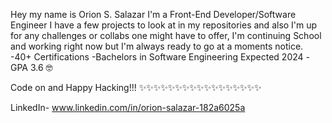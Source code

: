 Hey my name is Orion S. Salazar I'm a Front-End Developer/Software Engineer
I have a few projects to look at in my repositories and also I'm up for any challenges or collabs one might have to offer, 
I'm continuing School and working right now but I'm always ready to go at a moments notice.
-40+ Certifications
-Bachelors in Software Engineering Expected 2024
-GPA 3.6
🤓

Code on and Happy Hacking!!!
✨✨✨✨✨✨✨✨✨✨✨✨✨✨✨✨✨

LinkedIn- www.linkedin.com/in/orion-salazar-182a6025a


<!---
OrionSalazar/OrionSalazar is a ✨ special ✨ repository because its `README.md` (this file) appears on your GitHub profile.
You can click the Preview link to take a look at your changes.
--->

